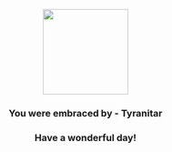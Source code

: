 <p align="center">
    <img src="https://raw.githubusercontent.com/PokeAPI/sprites/master/sprites/pokemon/248.png" width="150" height="150">
</p>
<h3 align="center">You were embraced by - <b>Tyranitar</b></h3>
<h3 align="center">Have a wonderful day!</h3>
